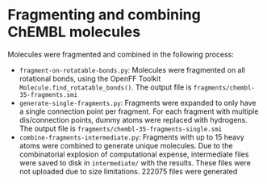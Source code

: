# Fragmenting and combining ChEMBL molecules


Molecules were fragmented and combined in the following process:

- `fragment-on-rotatable-bonds.py`: Molecules were fragmented on all rotational bonds, using the OpenFF Toolkit `Molecule.find_rotatable_bonds()`. The output file is `fragments/chembl-35-fragments.smi`
- `generate-single-fragments.py`: Fragments were expanded to only have a single connection point per fragment. For each fragment with multiple dis/connection points, dummy atoms were replaced with hydrogens. The output file is `fragments/chembl-35-fragments-single.smi`
- `combine-fragments-intermediate.py`: Fragments with up to 15 heavy atoms were combined to generate unique molecules. Due to the combinatorial explosion of computational expense, intermediate files were saved to disk in `intermediate/` with the results. These files were not uploaded due to size limitations. 222075 files were generated